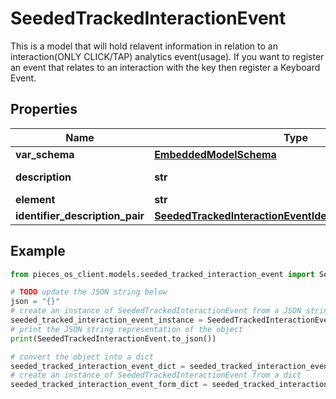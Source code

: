 # SeededTrackedInteractionEvent

This is a model that will hold relavent information in relation to an interaction(ONLY CLICK/TAP) analytics event(usage). If you want to register an event that relates to an interaction with the key then register a Keyboard Event. 

## Properties

Name | Type | Description | Notes
------------ | ------------- | ------------- | -------------
**var_schema** | [**EmbeddedModelSchema**](EmbeddedModelSchema) |  | [optional] 
**description** | **str** | These need structure | 
**element** | **str** |  | [optional] 
**identifier_description_pair** | [**SeededTrackedInteractionEventIdentifierDescriptionPairs**](SeededTrackedInteractionEventIdentifierDescriptionPairs) |  | [optional] 

## Example

```python
from pieces_os_client.models.seeded_tracked_interaction_event import SeededTrackedInteractionEvent

# TODO update the JSON string below
json = "{}"
# create an instance of SeededTrackedInteractionEvent from a JSON string
seeded_tracked_interaction_event_instance = SeededTrackedInteractionEvent.from_json(json)
# print the JSON string representation of the object
print(SeededTrackedInteractionEvent.to_json())

# convert the object into a dict
seeded_tracked_interaction_event_dict = seeded_tracked_interaction_event_instance.to_dict()
# create an instance of SeededTrackedInteractionEvent from a dict
seeded_tracked_interaction_event_form_dict = seeded_tracked_interaction_event.from_dict(seeded_tracked_interaction_event_dict)
```




